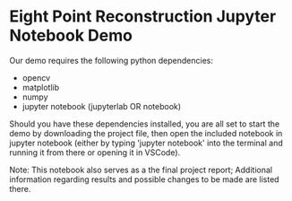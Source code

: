 # Eight Point Reconstruction Jupyter Notebook Demo

Our demo requires the following python dependencies:

- opencv
- matplotlib
- numpy 
- jupyter notebook (jupyterlab OR notebook)

Should you have these dependencies installed, you are all set to start the demo by downloading the project file, 
then open the included notebook in jupyter notebook (either by typing 'jupyter notebook' into the terminal and running it from there or opening it in VSCode).

Note: This notebook also serves as a the final project report; 
Additional information regarding results and possible changes to be made are listed there.
